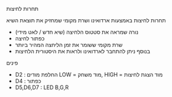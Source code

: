 תחרות לחיצות

תחרות לחיצות באמצעות ארדואינו ושרת מקומי שמחזיק את תוצאת השיא 

- נורה שמראה את סטטוס הלחיצה (שיא חדש / לאט מידי)
- כפתור לחיצה
- שרת מקומי ששומר את זמן הליחצה המהיר ביותר
- בנוסף ניתן להתחבר לארדואינו ולראות את היסטורית הלחיצות 

פינים

- D2 : החלפת מודים LOW = מוד משחק, HIGH = מוד הצגת לחיצות
- D4 : כפתור
- D5,D6,D7 : LED B,G,R
